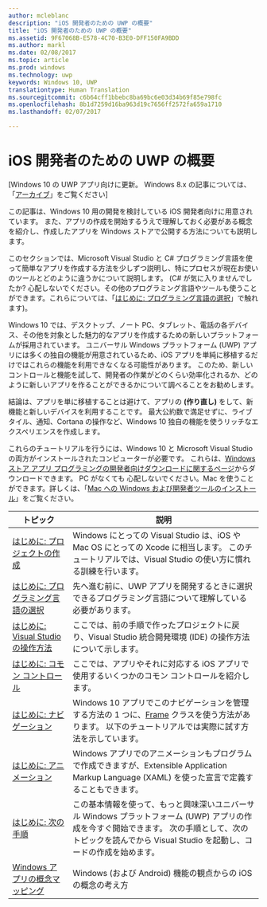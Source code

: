 ```yaml
---
author: mcleblanc
description: "iOS 開発者のための UWP の概要"
title: "iOS 開発者のための UWP の概要"
ms.assetid: 9F67068B-E578-4C70-B3E0-DFF150FA9BDD
ms.author: markl
ms.date: 02/08/2017
ms.topic: article
ms.prod: windows
ms.technology: uwp
keywords: Windows 10, UWP
translationtype: Human Translation
ms.sourcegitcommit: c6b64cff1bbebc8ba69bc6e03d34b69f85e798fc
ms.openlocfilehash: 8b1d7259d16ba963d19c7656ff2572fa659a1710
ms.lasthandoff: 02/07/2017

---
```


# <a name="getting-started-with-uwp-for-ios-developers"></a>iOS 開発者のための UWP の概要

\[Windows 10 の UWP アプリ向けに更新。 Windows 8.x の記事については、「[アーカイブ](http://go.microsoft.com/fwlink/p/?linkid=619132)」をご覧ください\]

この記事は、Windows 10 用の開発を検討している iOS 開発者向けに用意されています。 また、アプリの作成を開始するうえで理解しておく必要がある概念を紹介し、作成したアプリを Windows ストアで公開する方法についても説明します。

このセクションでは、Microsoft Visual Studio と C# プログラミング言語を使って簡単なアプリを作成する方法を少しずつ説明し、特にプロセスが現在お使いのツールとどのように違うかについて説明します。 (C# が気に入りませんでしたか? 心配しないでください。その他のプログラミング言語やツールも使うことができます。これらについては、「[はじめに: プログラミング言語の選択](getting-started-choosing-a-programming-language.md)」で触れます)。

Windows 10 では、デスクトップ、ノート PC、タブレット、電話の各デバイス、その他を対象とした魅力的なアプリを作成するための新しいプラットフォームが採用されています。 ユニバーサル Windows プラットフォーム (UWP) アプリには多くの独自の機能が用意されているため、iOS アプリを単純に移植するだけではこれらの機能を利用できなくなる可能性があります。 このため、新しいコントロールと機能を試して、開発者の作業がどのくらい効率化されるか、どのように新しいアプリを作ることができるかについて調べることをお勧めします。

結論は、アプリを単に移植することは避けて、アプリの **(作り直し)** をして、新機能と新しいデバイスを利用することです。 最大公約数で満足せずに、ライブ タイル、通知、Cortana の操作など、Windows 10 独自の機能を使うリッチなエクスペリエンスを作成します。

これらのチュートリアルを行うには、Windows 10 と Microsoft Visual Studio の両方がインストールされたコンピューターが必要です。 これらは、[Windows ストア アプリ プログラミングの開発者向けダウンロードに関するページ](https://developer.microsoft.com/en-us/windows/downloads)からダウンロードできます。 PC がなくても 心配しないでください。Mac を使うことができます。詳しくは、「[Mac への Windows および開発者ツールのインストール](setting-up-your-mac-with-windows-10.md)」をご覧ください。

| トピック | 説明 |
|-------|-------------|
| [はじめに: プロジェクトの作成](getting-started-creating-a-project.md) | Windows にとっての Visual Studio は、iOS や Mac OS にとっての Xcode に相当します。 このチュートリアルでは、Visual Studio の使い方に慣れる訓練を行います。 |
| [はじめに: プログラミング言語の選択](getting-started-choosing-a-programming-language.md) | 先へ進む前に、UWP アプリを開発するときに選択できるプログラミング言語について理解している必要があります。 |
| [はじめに: Visual Studio の操作方法](getting-started-getting-around-in-visual-studio.md) | ここでは、前の手順で作ったプロジェクトに戻り、Visual Studio 統合開発環境 (IDE) の操作方法について示します。 |
| [はじめに: コモン コントロール](getting-started-common-controls.md) | ここでは、アプリやそれに対応する iOS アプリで使用するいくつかのコモン コントロールを紹介します。 |
| [はじめに: ナビゲーション](getting-started-navigation.md) | Windows 10 アプリでこのナビゲーションを管理する方法の 1 つに、[Frame](https://msdn.microsoft.com/library/windows/apps/br242682) クラスを使う方法があります。 以下のチュートリアルでは実際に試す方法を示しています。 |
| [はじめに: アニメーション](getting-started-animation.md) | Windows アプリでのアニメーションもプログラムで作成できますが、Extensible Application Markup Language (XAML) を使った宣言で定義することもできます。 |
| [はじめに: 次の手順](getting-started-what-next.md) | この基本情報を使って、もっと興味深いユニバーサル Windows プラットフォーム (UWP) アプリの作成を今すぐ開始できます。 次の手順として、次のトピックを読んでから Visual Studio を起動し、コードの作成を始めます。 |
| [Windows アプリの概念マッピング](https://msdn.microsoft.com//windows/uwp/porting/android-ios-uwp-map) | Windows (および Android) 機能の観点からの iOS の概念の考え方 |

 

 

 

